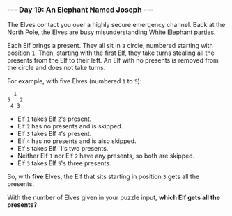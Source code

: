 ### --- Day 19: An Elephant Named Joseph ---

The Elves contact you over a highly secure emergency channel. Back at the 
North Pole, the Elves are busy misunderstanding [White Elephant parties](https://en.wikipedia.org/wiki/White_elephant_gift_exchange).

Each Elf brings a present. They all sit in a circle, numbered starting with 
position `1`. Then, starting with the first Elf, they take turns stealing all 
the presents from the Elf to their left. An Elf with no presents is removed 
from the circle and does not take turns.

For example, with five Elves (numbered `1` to `5`):
```
  1
5   2
 4 3
```
- Elf `1` takes Elf `2`'s present.
- Elf `2` has no presents and is skipped.
- Elf `3` takes Elf `4`'s present.
- Elf `4` has no presents and is also skipped.
- Elf `5` takes Elf `1's two presents.
- Neither Elf `1` nor Elf `2` have any presents, so both are skipped.
- Elf `3` takes Elf `5`'s three presents.

So, with **five** Elves, the Elf that sits starting in position `3` gets all the 
presents.

With the number of Elves given in your puzzle input, **which Elf gets all the 
presents?**
